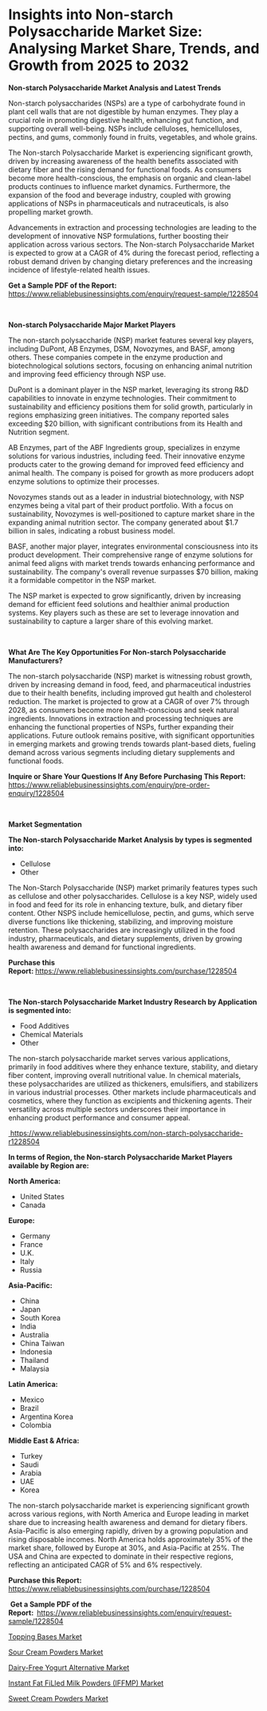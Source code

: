 <p><h1>Insights into Non-starch Polysaccharide Market Size: Analysing Market Share, Trends, and Growth from 2025 to 2032</h1></p><p><strong>Non-starch Polysaccharide Market Analysis and Latest Trends</strong></p>
<p><p>Non-starch polysaccharides (NSPs) are a type of carbohydrate found in plant cell walls that are not digestible by human enzymes. They play a crucial role in promoting digestive health, enhancing gut function, and supporting overall well-being. NSPs include celluloses, hemicelluloses, pectins, and gums, commonly found in fruits, vegetables, and whole grains.</p><p>The Non-starch Polysaccharide Market is experiencing significant growth, driven by increasing awareness of the health benefits associated with dietary fiber and the rising demand for functional foods. As consumers become more health-conscious, the emphasis on organic and clean-label products continues to influence market dynamics. Furthermore, the expansion of the food and beverage industry, coupled with growing applications of NSPs in pharmaceuticals and nutraceuticals, is also propelling market growth. </p><p>Advancements in extraction and processing technologies are leading to the development of innovative NSP formulations, further boosting their application across various sectors. The Non-starch Polysaccharide Market is expected to grow at a CAGR of 4% during the forecast period, reflecting a robust demand driven by changing dietary preferences and the increasing incidence of lifestyle-related health issues.</p></p>
<p><strong>Get a Sample PDF of the Report:&nbsp;</strong> <a href="https://www.reliablebusinessinsights.com/enquiry/request-sample/1228504?utm_campaign=60&utm_medium=2&utm_source=Github&utm_content=ia&utm_term=15022025&utm_id=non-starch-polysaccharide">https://www.reliablebusinessinsights.com/enquiry/request-sample/1228504</a></p>
<p>&nbsp;</p>
<p><strong>Non-starch Polysaccharide Major Market Players</strong></p>
<p><p>The non-starch polysaccharide (NSP) market features several key players, including DuPont, AB Enzymes, DSM, Novozymes, and BASF, among others. These companies compete in the enzyme production and biotechnological solutions sectors, focusing on enhancing animal nutrition and improving feed efficiency through NSP use.</p><p>DuPont is a dominant player in the NSP market, leveraging its strong R&D capabilities to innovate in enzyme technologies. Their commitment to sustainability and efficiency positions them for solid growth, particularly in regions emphasizing green initiatives. The company reported sales exceeding $20 billion, with significant contributions from its Health and Nutrition segment.</p><p>AB Enzymes, part of the ABF Ingredients group, specializes in enzyme solutions for various industries, including feed. Their innovative enzyme products cater to the growing demand for improved feed efficiency and animal health. The company is poised for growth as more producers adopt enzyme solutions to optimize their processes.</p><p>Novozymes stands out as a leader in industrial biotechnology, with NSP enzymes being a vital part of their product portfolio. With a focus on sustainability, Novozymes is well-positioned to capture market share in the expanding animal nutrition sector. The company generated about $1.7 billion in sales, indicating a robust business model.</p><p>BASF, another major player, integrates environmental consciousness into its product development. Their comprehensive range of enzyme solutions for animal feed aligns with market trends towards enhancing performance and sustainability. The company's overall revenue surpasses $70 billion, making it a formidable competitor in the NSP market.</p><p>The NSP market is expected to grow significantly, driven by increasing demand for efficient feed solutions and healthier animal production systems. Key players such as these are set to leverage innovation and sustainability to capture a larger share of this evolving market.</p></p>
<p>&nbsp;</p>
<p><strong>What Are The Key Opportunities For Non-starch Polysaccharide Manufacturers?</strong></p>
<p><p>The non-starch polysaccharide (NSP) market is witnessing robust growth, driven by increasing demand in food, feed, and pharmaceutical industries due to their health benefits, including improved gut health and cholesterol reduction. The market is projected to grow at a CAGR of over 7% through 2028, as consumers become more health-conscious and seek natural ingredients. Innovations in extraction and processing techniques are enhancing the functional properties of NSPs, further expanding their applications. Future outlook remains positive, with significant opportunities in emerging markets and growing trends towards plant-based diets, fueling demand across various segments including dietary supplements and functional foods.</p></p>
<p><strong>Inquire or Share Your Questions If Any Before Purchasing This Report:</strong> <a href="https://www.reliablebusinessinsights.com/enquiry/pre-order-enquiry/1228504?utm_campaign=60&utm_medium=2&utm_source=Github&utm_content=ia&utm_term=15022025&utm_id=non-starch-polysaccharide">https://www.reliablebusinessinsights.com/enquiry/pre-order-enquiry/1228504</a></p>
<p>&nbsp;</p>
<p><strong>Market Segmentation</strong></p>
<p><strong>The Non-starch Polysaccharide Market Analysis by types is segmented into:</strong></p>
<p><ul><li>Cellulose</li><li>Other</li></ul></p>
<p><p>The Non-Starch Polysaccharide (NSP) market primarily features types such as cellulose and other polysaccharides. Cellulose is a key NSP, widely used in food and feed for its role in enhancing texture, bulk, and dietary fiber content. Other NSPS include hemicellulose, pectin, and gums, which serve diverse functions like thickening, stabilizing, and improving moisture retention. These polysaccharides are increasingly utilized in the food industry, pharmaceuticals, and dietary supplements, driven by growing health awareness and demand for functional ingredients.</p></p>
<p><strong>Purchase this Report:&nbsp;</strong><a href="https://www.reliablebusinessinsights.com/purchase/1228504?utm_campaign=60&utm_medium=2&utm_source=Github&utm_content=ia&utm_term=15022025&utm_id=non-starch-polysaccharide">https://www.reliablebusinessinsights.com/purchase/1228504</a></p>
<p>&nbsp;</p>
<p><strong>The Non-starch Polysaccharide Market Industry Research by Application is segmented into:</strong></p>
<p><ul><li>Food Additives</li><li>Chemical Materials</li><li>Other</li></ul></p>
<p><p>The non-starch polysaccharide market serves various applications, primarily in food additives where they enhance texture, stability, and dietary fiber content, improving overall nutritional value. In chemical materials, these polysaccharides are utilized as thickeners, emulsifiers, and stabilizers in various industrial processes. Other markets include pharmaceuticals and cosmetics, where they function as excipients and thickening agents. Their versatility across multiple sectors underscores their importance in enhancing product performance and consumer appeal.</p></p>
<p><a href="https://www.reliablebusinessinsights.com/non-starch-polysaccharide-r1228504?utm_campaign=60&utm_medium=2&utm_source=Github&utm_content=ia&utm_term=15022025&utm_id=non-starch-polysaccharide">&nbsp;https://www.reliablebusinessinsights.com/non-starch-polysaccharide-r1228504</a></p>
<p><strong>In terms of Region, the Non-starch Polysaccharide Market Players available by Region are:</strong></p>
<p>
    <p> <strong> North America: </strong>
        <ul>
            <li>United States</li>
            <li>Canada</li>
        </ul>
        </p> 
    <p> <strong> Europe: </strong>
        <ul>
            <li>Germany</li>
            <li>France</li>
            <li>U.K.</li>
            <li>Italy</li>
            <li>Russia</li>
        </ul>
        </p> 
    <p> <strong> Asia-Pacific: </strong>
        <ul>
            <li>China</li>
            <li>Japan</li>
            <li>South Korea</li>
            <li>India</li>
            <li>Australia</li>
            <li>China Taiwan</li>
            <li>Indonesia</li>
            <li>Thailand</li>
            <li>Malaysia</li>
        </ul>
        </p> 
    <p> <strong> Latin America: </strong>
        <ul>
            <li>Mexico</li>
            <li>Brazil</li>
            <li>Argentina Korea</li>
            <li>Colombia</li>
        </ul>
        </p> 
    <p> <strong> Middle East & Africa: </strong>
        <ul>
            <li>Turkey</li>
            <li>Saudi</li>
            <li>Arabia</li>
            <li>UAE</li>
            <li>Korea</li>
        </ul>
    </p>
    </p>
<p><p>The non-starch polysaccharide market is experiencing significant growth across various regions, with North America and Europe leading in market share due to increasing health awareness and demand for dietary fibers. Asia-Pacific is also emerging rapidly, driven by a growing population and rising disposable incomes. North America holds approximately 35% of the market share, followed by Europe at 30%, and Asia-Pacific at 25%. The USA and China are expected to dominate in their respective regions, reflecting an anticipated CAGR of 5% and 6% respectively.</p></p>
<p><strong>Purchase this Report: </strong><a href="https://www.reliablebusinessinsights.com/purchase/1228504?utm_campaign=60&utm_medium=2&utm_source=Github&utm_content=ia&utm_term=15022025&utm_id=non-starch-polysaccharide">https://www.reliablebusinessinsights.com/purchase/1228504</a></p>
<p>&nbsp;<strong>Get a Sample PDF of the Report:&nbsp;&nbsp;</strong><a href="https://www.reliablebusinessinsights.com/enquiry/request-sample/1228504?utm_campaign=60&utm_medium=2&utm_source=Github&utm_content=ia&utm_term=15022025&utm_id=non-starch-polysaccharide">https://www.reliablebusinessinsights.com/enquiry/request-sample/1228504</a></p>
<p><strong></strong></p>
<p><p><a href="https://github.com/iceknahomi/Market-Research-Report-List-1/blob/main/topping-bases-market.md?utm_campaign=60&utm_medium=2&utm_source=Github&utm_content=ia&utm_term=15022025&utm_id=non-starch-polysaccharide">Topping Bases Market</a></p><p><a href="https://github.com/bezdanteniz/Market-Research-Report-List-1/blob/main/sour-cream-powders-market.md?utm_campaign=60&utm_medium=2&utm_source=Github&utm_content=ia&utm_term=15022025&utm_id=non-starch-polysaccharide">Sour Cream Powders Market</a></p><p><a href="https://github.com/rebheelder/Market-Research-Report-List-1/blob/main/dairy-free-yogurt-alternative-market.md?utm_campaign=60&utm_medium=2&utm_source=Github&utm_content=ia&utm_term=15022025&utm_id=non-starch-polysaccharide">Dairy-Free Yogurt Alternative Market</a></p><p><a href="https://github.com/tjoensfibich/Market-Research-Report-List-1/blob/main/instant-fat-filled-milk-powders-iffmp-market.md?utm_campaign=60&utm_medium=2&utm_source=Github&utm_content=ia&utm_term=15022025&utm_id=non-starch-polysaccharide">Instant Fat FiLled Milk Powders (IFFMP) Market</a></p><p><a href="https://github.com/awalinfucci/Market-Research-Report-List-1/blob/main/sweet-cream-powders-market.md?utm_campaign=60&utm_medium=2&utm_source=Github&utm_content=ia&utm_term=15022025&utm_id=non-starch-polysaccharide">Sweet Cream Powders Market</a></p></p>
